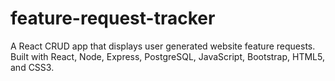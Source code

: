 # feature-request-tracker
A React CRUD app that displays user generated website feature requests.
Built with React, Node, Express, PostgreSQL, JavaScript, Bootstrap, HTML5, and CSS3.
